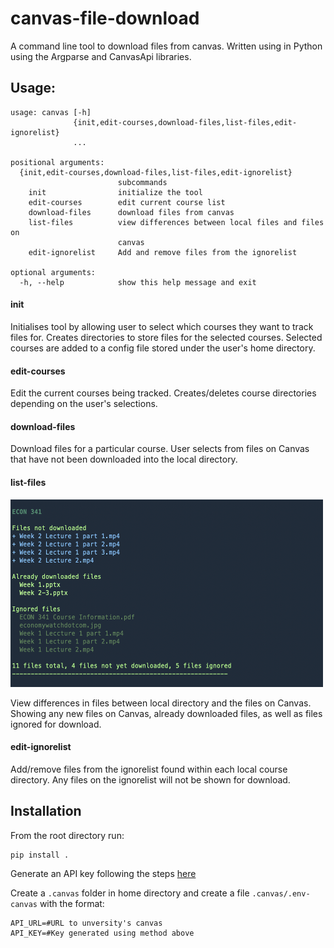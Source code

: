 # canvas-file-download

A command line tool to download files from canvas. Written using in Python using the Argparse and CanvasApi libraries.

## Usage:

```
usage: canvas [-h]
              {init,edit-courses,download-files,list-files,edit-ignorelist}
              ...

positional arguments:
  {init,edit-courses,download-files,list-files,edit-ignorelist}
                        subcommands
    init                initialize the tool
    edit-courses        edit current course list
    download-files      download files from canvas
    list-files          view differences between local files and files on
                        canvas
    edit-ignorelist     Add and remove files from the ignorelist

optional arguments:
  -h, --help            show this help message and exit
  ```
#### init 
Initialises tool by allowing user to select which courses they want to track files for. Creates directories to store files for the selected courses. Selected courses are added to a config file stored under the user's home directory.

#### edit-courses
Edit the current courses being tracked. Creates/deletes course directories depending on the user's selections.

#### download-files
Download files for a particular course. User selects from files on Canvas that have not been downloaded into the local directory.

#### list-files
<img src="https://github.com/emzoo16/canvas-file-download/blob/main/images/Screen%20Shot%202021-03-10%20at%201.01.54%20PM.png" alt="list files" width="500" height="300">

View differences in files between local directory and the files on Canvas. Showing any new files on Canvas, already downloaded files, as well as files ignored for download.

#### edit-ignorelist
Add/remove files from the ignorelist found within each local course directory. Any files on the ignorelist will not be shown for download.

## Installation
From the root directory run:
```
pip install .
```
Generate an API key following the steps [here](https://community.canvaslms.com/t5/Student-Guide/How-do-I-manage-API-access-tokens-as-a-student/ta-p/273)

Create a `.canvas` folder in home directory and create a file `.canvas/.env-canvas` with the format:

```
API_URL=#URL to unversity's canvas
API_KEY=#Key generated using method above
```
